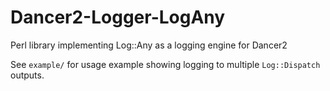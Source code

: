 # Dancer2-Logger-LogAny
Perl library implementing Log::Any as a logging engine for Dancer2

See `example/` for usage example showing logging to multiple
`Log::Dispatch` outputs.
